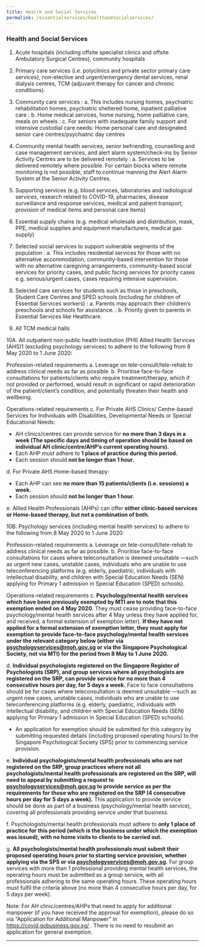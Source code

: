 ```yaml
---
title: Health and Social Services
permalink: /essentialservices/healthandsocialservices/
---
```


### **Health and Social Services**

1. Acute hospitals (including offsite specialist clinics and offsite Ambulatory Surgical Centres), community hospitals

2. Primary care services (i.e. polyclinics and private sector primary care services), non-elective and urgent/emergency dental services, renal dialysis centres, TCM (adjuvant therapy for cancer and chronic conditions).

3. Community care services 
: a. This includes nursing homes, psychiatric rehabilitation homes, psychiatric sheltered home, inpatient palliative care
: b. Home medical services, home nursing, home palliative care, meals on wheels
: c. For seniors with inadequate family support and intensive custodial care needs: Home personal care and designated senior care centres/psychiatric day centres

4. Community mental health services, senior befriending, counselling and case management services, and alert alarm system/check-ins by Senior Activity Centres are to be delivered remotely
: a. Services to be delivered remotely where possible. For certain blocks where remote monitoring is not possible, staff to continue manning the Alert Alarm System at the Senior Activity Centres.

5. Supporting services (e.g. blood services, laboratories and radiological services, research related to COVID-19, pharmacies, disease surveillance and response services, medical and patient transport, provision of medical items and personal care items)

6. Essential supply chains (e.g. medical wholesale and distribution, mask, PPE, medical supplies and equipment manufacturers, medical gas supply)

7. Selected social services to support vulnerable segments of the population
: a. This includes residential services for those with no alternative accommodation, community-based intervention for those with no alternative caregiving arrangements, community-based social services for priority cases, and public facing services for priority cases e.g. serious/urgent cases, cases requiring intensive supervision.

8. Selected care services for students such as those in preschools, Student Care Centres and SPED schools (including for children of Essential Services workers)
: a. Parents may approach their children’s preschools and schools for assistance.
: b. Priority given to parents in Essential Services like Healthcare.

9. All TCM medical halls

10A. All outpatient non-public health institution (PHI) Allied Health Services (AHS)1 (excluding psychology services) to adhere to the following from 8 May 2020 to 1 June 2020:

Profession-related requirements
a. Leverage on tele-consult/tele-rehab to address clinical needs as far as possible.
b. Prioritise face-to-face consultations for patients/clients who require treatment/therapy, which if not provided or performed, would result in significant or rapid deterioration of the patient/client’s condition, and potentially threaten their health and wellbeing.

Operations-related requirements
c. For Private AHS Clinics/ Centre-based Services for Individuals with Disabilities, Developmental Needs or Special Educational Needs:
- AH clinics/centres can provide service for **no more than 3 days in a week (The specific days and timing of operation should be based on individual AH clinic/centre/AHP’s current operating hours).**
- Each AHP must adhere to **1 place of practice during this period.**
- Each session should **not be longer than 1 hour.**

d. For Private AHS Home-based therapy:
- Each AHP can see **no more than 15 patients/clients (i.e. sessions) a week.**
- Each session should **not be longer than 1 hour.**

e. Allied Health Professionals (AHPs) can offer **either clinic-based services or Home-based therapy, but not a combination of both.**

10B. Psychology services (including mental health services) to adhere to the following from 8 May 2020 to 1 June 2020:

Profession-related requirements
a. Leverage on tele-consult/tele-rehab to address clinical needs as far as possible.
b. Prioritise face-to-face consultations for cases where teleconsultation is deemed unsuitable —such as urgent new cases, unstable cases, individuals who are unable to use teleconferencing platforms (e.g. elderly, paediatric, individuals with intellectual disability, and children with Special Education Needs (SEN) applying for Primary 1 admission in Special Education (SPED) schools).

Operations-related requirements
c. **Psychology/mental health services which have been previously exempted by MTI are to note that this exemption ended on 4 May 2020.** They must cease providing face-to-face psychology/mental health services after 4 May unless they have applied for, and received, a formal extension of exemption letter). **If they have not applied for a formal extension of exemption letter, they must apply for exemption to provide face-to-face psychology/mental health services under the relevant category below (either via <a href = "mailto: psychologyservices@moh.gov.sg">psychologyservices@moh.gov.sg</a> or via the Singapore Psychological Society, not via MTI) for the period from 8 May to 1 June 2020.**

d. **Individual psychologists registered on the Singapore Register of Psychologists (SRP), and group services where all psychologists are registered on the SRP, can provide service for no more than 4 consecutive hours per day, for 5 days a week.** Face to face consultations should be for cases where teleconsultation is deemed unsuitable —such as urgent new cases, unstable cases, individuals who are unable to use teleconferencing platforms (e.g. elderly, paediatric, individuals with intellectual disability, and children with Special Education Needs (SEN) applying for Primary 1 admission in Special Education (SPED) schools).
- An application for exemption should be submitted for this category by submitting requested details (including proposed operating hours) to the Singapore Psychological Society (SPS) prior to commencing service provision.

e. **Individual psychologists/mental health professionals who are not registered on the SRP, group practices where not all psychologists/mental health professionals are registered on the SRP, will need to appeal by submitting a request to <a href = "mailto: psychologyservices@moh.gov.sg">psychologyservices@moh.gov.sg</a> to provide service as per the requirements for those who are registered on the SRP (4 consecutive hours per day for 5 days a week).** This application to provide service should be done as part of a business (psychology/mental health service), covering all professionals providing service under that business.

f. Psychologists/mental health professionals must adhere to **only 1 place of practice for this period (which is the business under which the exemption was issued), with no home visits to clients to be carried out.**

g. **All psychologists/mental health professionals must submit their proposed operating hours prior to starting service provision, whether applying via the SPS or via <a href = "mailto: psychologyservices@moh.gov.sg">psychologyservices@moh.gov.sg</a>.** For group services with more than 1 professional providing mental health services, the operating hours must be submitted as a group service, with all professionals adhering to the same operating hours. These operating hours must fulfil the criteria above (no more than 4 consecutive hours per day, for 5 days per week).

Note: For AH clinic/centres/AHPs that need to apply for additional manpower (if you have received the approval for exemption), please do so via “Application for Additional Manpower” in <a href="https://covid.gobusiness.gov.sg/" target="_blank">https://covid.gobusiness.gov.sg/</a> . There is no need to resubmit an application for general exemption.
___
[^1]: Audiology, Dietetics, Occupational Therapy, Physiotherapy, Podiatry, Prosthetics and Orthotics, Speech Therapy